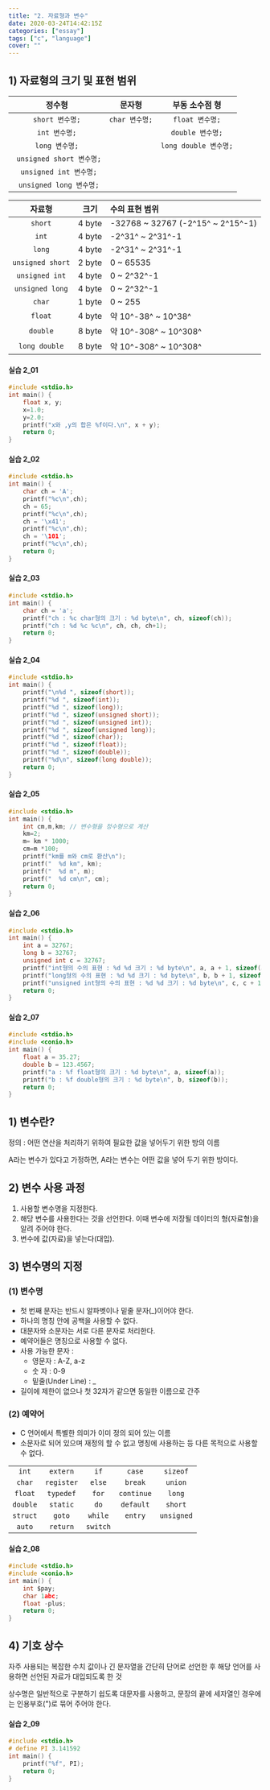```yaml
---
title: "2. 자료형과 변수"
date: 2020-03-24T14:42:15Z
categories: ["essay"]
tags: ["c", "language"]
cover: ""
---
```


## 1) 자료형의 크기 및 표현 범위

|정수형|문자형|부동 소수점 형|
|:---:|:---:|:---:|
|`short 변수명;`|`char 변수명;`|`float 변수명;`|
|`int 변수명;`||`double 변수명;`|
|`long 변수명;`||`long double 변수명;`|
|` unsigned short 변수명;`|||
|` unsigned int 변수명;`|||
|` unsigned long 변수명;`|||

|자료형|크기|수의 표현 범위|
|:---:|:---:|:---|
|`short`|4 byte|-32768 ~ 32767 (-2^15^ ~ 2^15^-1)|
|`int`|4 byte|-2^31^ ~ 2^31^-1|
|`long`|4 byte|-2^31^ ~ 2^31^-1|
|`unsigned short`|2 byte|0 ~ 65535|
|`unsigned int`|4 byte|0 ~ 2^32^-1|
|`unsigned long`|4 byte|0 ~ 2^32^-1|
|`char`|1 byte|0 ~ 255|
|`float`|4 byte|약 10^-38^ ~ 10^38^|
|`double`|8 byte|약 10^-308^ ~ 10^308^|
|`long double`|8 byte|약 10^-308^ ~ 10^308^|

#### 실습 2_01

```c
#include <stdio.h>
int main() {
	float x, y;
	x=1.0;
	y=2.0;
	printf("x와 ,y의 합은 %f이다.\n", x + y);
	return 0;
}
```

#### 실습 2_02

```c
#include <stdio.h>
int main() {
	char ch = 'A';
	printf("%c\n",ch);
	ch = 65;
	printf("%c\n",ch);
	ch = '\x41';
	printf("%c\n",ch);
	ch = '\101';
	printf("%c\n",ch);	
    return 0;
} 
```

#### 실습 2_03

```c
#include <stdio.h>
int main() {
	char ch = 'a';
	printf("ch : %c char형의 크기 : %d byte\n", ch, sizeof(ch));
	printf("ch : %d %c %c\n", ch, ch, ch+1);
    return 0;
} 
```

#### 실습 2_04

```c
#include <stdio.h>
int main() {
	printf("\n%d ", sizeof(short));
	printf("%d ", sizeof(int));
	printf("%d ", sizeof(long));
	printf("%d ", sizeof(unsigned short));
	printf("%d ", sizeof(unsigned int));
	printf("%d ", sizeof(unsigned long));
	printf("%d ", sizeof(char));
	printf("%d ", sizeof(float));
	printf("%d ", sizeof(double));
	printf("%d\n", sizeof(long double));
    return 0;
} 
```

#### 실습 2_05

```c
#include <stdio.h>
int main() {
	int cm,m,km; // 변수형을 정수형으로 계산
	km=2;
	m= km * 1000;
	cm=m *100;
	printf("km를 m와 cm로 환산\n");
	printf("  %d km", km);
	printf("  %d m", m);
	printf("  %d cm\n", cm);
    return 0;
} 
```

#### 실습 2_06

```c
#include <stdio.h>
int main() {
	int a = 32767;
	long b = 32767;
	unsigned int c = 32767;
	printf("int형의 수의 표현 : %d %d 크기 : %d byte\n", a, a + 1, sizeof(a));
	printf("long형의 수의 표현 : %d %d 크기 : %d byte\n", b, b + 1, sizeof(b));
	printf("unsigned int형의 수의 표현 : %d %d 크기 : %d byte\n", c, c + 1, sizeof(c));
    return 0;
}
```

#### 실습 2_07

```c
#include <stdio.h>
#include <conio.h>
int main() {
	float a = 35.27;
	double b = 123.4567;
	printf("a : %f float형의 크기 : %d byte\n", a, sizeof(a));
	printf("b : %f double형의 크기 : %d byte\n", b, sizeof(b));
    return 0;
}
```

## 1) 변수란?

정의 : 어떤 연산을 처리하기 위하여 필요한 값을 넣어두기 위한 방의 이름

A라는 변수가 있다고 가정하면, A라는 변수는 어떤 값을 넣어 두기 위한 방이다.

## 2) 변수 사용 과정

1. 사용할 변수명을 지정한다.
2. 해당 변수를 사용한다는 것을 선언한다. 이때 변수에 저장될 데이터의 형(자료형)을 알려 주어야 한다.
3. 변수에 값(자료)을 넣는다(대입).

## 3) 변수명의 지정

### (1) 변수명

- 첫 번째 문자는 반드시 알파벳이나 밑줄 문자(\_)이어야 한다.
- 하나의 명칭 안에 공백을 사용할 수 없다.
- 대문자와 소문자는 서로 다른 문자로 처리한다.
- 예약어들은 명칭으로 사용할 수 없다.
- 사용 가능한 문자 :
    - 영문자 : A-Z, a-z
    - 숫 자 : 0-9
    - 밑줄(Under Line) : \_
- 길이에 제한이 없으나 첫 32자가 같으면 동일한 이름으로 간주

### (2) 예약어

- C 언어에서 특별한 의미가 이미 정의 되어 있는 이름
- 소문자로 되어 있으며 재정의 할 수 없고 명칭에 사용하는 등 다른 목적으로 사용할 수 없다.

||||||
|:---:|:---:|:---:|:---:|:---:|
|`int`|`extern`|`if`|`case`|`sizeof`|
|`char`|`register`|`else`|`break`|`union`|
|`float`|`typedef`|`for`|`continue`|`long`|
|`double`|`static`|`do`|`default`|`short`|
|`struct`|`goto`|`while`|`entry`|`unsigned`|
|`auto`|`return`|`switch`|||

#### 실습 2_08
```c
#include <stdio.h>
#include <conio.h>
int main() {
	int $pay;
	char 1abc;
	float -plus;
    return 0;
}
```

## 4) 기호 상수

자주 사용되는 복잡한 수치 값이나 긴 문자열을 간단히 단어로 선언한 후 해당 언어를 사용하면 선언된 자료가 대입되도록 한 것

상수명은 일반적으로 구분하기 쉽도록 대문자를 사용하고, 문장의 끝에 세자열인 경우에는 인용부호(")로 묶어 주어야 한다.

#### 실습 2_09

```c
#include <stdio.h>
# define PI 3.141592
int main() {
	printf("%f", PI);
	return 0;
} 
```